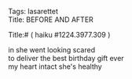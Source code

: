 Tags: lasarettet  
Title: BEFORE AND AFTER  
  
Title:# ( haiku #1224.3977.309 )  
  
in she went looking scared  
to deliver the best birthday gift ever  
my heart intact she's healthy  

